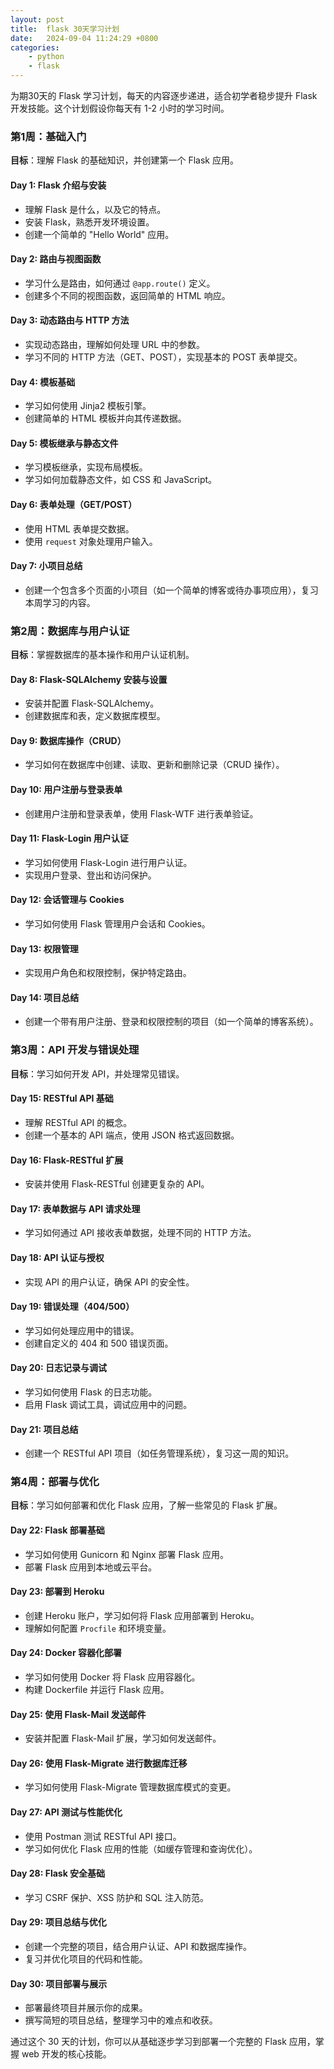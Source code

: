 ```yaml
---
layout: post
title:  flask 30天学习计划
date:   2024-09-04 11:24:29 +0800
categories: 
    - python 
    - flask
---
```


为期30天的 Flask 学习计划，每天的内容逐步递进，适合初学者稳步提升 Flask 开发技能。这个计划假设你每天有 1-2 小时的学习时间。

### 第1周：基础入门
**目标**：理解 Flask 的基础知识，并创建第一个 Flask 应用。

#### Day 1: Flask 介绍与安装
- 理解 Flask 是什么，以及它的特点。
- 安装 Flask，熟悉开发环境设置。
- 创建一个简单的 "Hello World" 应用。
  
#### Day 2: 路由与视图函数
- 学习什么是路由，如何通过 `@app.route()` 定义。
- 创建多个不同的视图函数，返回简单的 HTML 响应。
  
#### Day 3: 动态路由与 HTTP 方法
- 实现动态路由，理解如何处理 URL 中的参数。
- 学习不同的 HTTP 方法（GET、POST），实现基本的 POST 表单提交。

#### Day 4: 模板基础
- 学习如何使用 Jinja2 模板引擎。
- 创建简单的 HTML 模板并向其传递数据。
  
#### Day 5: 模板继承与静态文件
- 学习模板继承，实现布局模板。
- 学习如何加载静态文件，如 CSS 和 JavaScript。
  
#### Day 6: 表单处理（GET/POST）
- 使用 HTML 表单提交数据。
- 使用 `request` 对象处理用户输入。

#### Day 7: 小项目总结
- 创建一个包含多个页面的小项目（如一个简单的博客或待办事项应用），复习本周学习的内容。

### 第2周：数据库与用户认证
**目标**：掌握数据库的基本操作和用户认证机制。

#### Day 8: Flask-SQLAlchemy 安装与设置
- 安装并配置 Flask-SQLAlchemy。
- 创建数据库和表，定义数据库模型。

#### Day 9: 数据库操作（CRUD）
- 学习如何在数据库中创建、读取、更新和删除记录（CRUD 操作）。

#### Day 10: 用户注册与登录表单
- 创建用户注册和登录表单，使用 Flask-WTF 进行表单验证。

<!-- done -->

#### Day 11: Flask-Login 用户认证
- 学习如何使用 Flask-Login 进行用户认证。
- 实现用户登录、登出和访问保护。

#### Day 12: 会话管理与 Cookies
- 学习如何使用 Flask 管理用户会话和 Cookies。
  
#### Day 13: 权限管理
- 实现用户角色和权限控制，保护特定路由。

#### Day 14: 项目总结
- 创建一个带有用户注册、登录和权限控制的项目（如一个简单的博客系统）。

### 第3周：API 开发与错误处理
**目标**：学习如何开发 API，并处理常见错误。

#### Day 15: RESTful API 基础
- 理解 RESTful API 的概念。
- 创建一个基本的 API 端点，使用 JSON 格式返回数据。

#### Day 16: Flask-RESTful 扩展
- 安装并使用 Flask-RESTful 创建更复杂的 API。

#### Day 17: 表单数据与 API 请求处理
- 学习如何通过 API 接收表单数据，处理不同的 HTTP 方法。

#### Day 18: API 认证与授权
- 实现 API 的用户认证，确保 API 的安全性。

#### Day 19: 错误处理（404/500） <!-- done -->
- 学习如何处理应用中的错误。
- 创建自定义的 404 和 500 错误页面。

#### Day 20: 日志记录与调试 <!-- done -->
- 学习如何使用 Flask 的日志功能。
- 启用 Flask 调试工具，调试应用中的问题。

#### Day 21: 项目总结
- 创建一个 RESTful API 项目（如任务管理系统），复习这一周的知识。

### 第4周：部署与优化 
**目标**：学习如何部署和优化 Flask 应用，了解一些常见的 Flask 扩展。

#### Day 22: Flask 部署基础
- 学习如何使用 Gunicorn 和 Nginx 部署 Flask 应用。
- 部署 Flask 应用到本地或云平台。

#### Day 23: 部署到 Heroku <!-- not need -->
- 创建 Heroku 账户，学习如何将 Flask 应用部署到 Heroku。
- 理解如何配置 `Procfile` 和环境变量。

#### Day 24: Docker 容器化部署 <!-- not need -->
- 学习如何使用 Docker 将 Flask 应用容器化。
- 构建 Dockerfile 并运行 Flask 应用。

#### Day 25: 使用 Flask-Mail 发送邮件 <!-- done -->
- 安装并配置 Flask-Mail 扩展，学习如何发送邮件。

#### Day 26: 使用 Flask-Migrate 进行数据库迁移
- 学习如何使用 Flask-Migrate 管理数据库模式的变更。

#### Day 27: API 测试与性能优化
- 使用 Postman 测试 RESTful API 接口。
- 学习如何优化 Flask 应用的性能（如缓存管理和查询优化）。

#### Day 28: Flask 安全基础
- 学习 CSRF 保护、XSS 防护和 SQL 注入防范。

#### Day 29: 项目总结与优化
- 创建一个完整的项目，结合用户认证、API 和数据库操作。
- 复习并优化项目的代码和性能。

#### Day 30: 项目部署与展示
- 部署最终项目并展示你的成果。
- 撰写简短的项目总结，整理学习中的难点和收获。

通过这个 30 天的计划，你可以从基础逐步学习到部署一个完整的 Flask 应用，掌握 web 开发的核心技能。